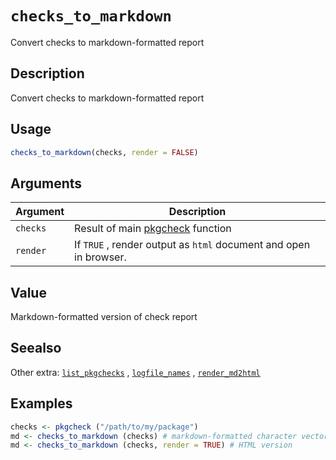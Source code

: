# `checks_to_markdown`

Convert checks to markdown-formatted report


## Description

Convert checks to markdown-formatted report


## Usage

```r
checks_to_markdown(checks, render = FALSE)
```


## Arguments

Argument      |Description
------------- |----------------
`checks`     |     Result of main [pkgcheck](#pkgcheck) function
`render`     |     If `TRUE` , render output as `html` document and open in browser.


## Value

Markdown-formatted version of check report


## Seealso

Other extra:
 [`list_pkgchecks`](#listpkgchecks) ,
 [`logfile_names`](#logfilenames) ,
 [`render_md2html`](#rendermd2html)


## Examples

```r
checks <- pkgcheck ("/path/to/my/package")
md <- checks_to_markdown (checks) # markdown-formatted character vector
md <- checks_to_markdown (checks, render = TRUE) # HTML version
```


